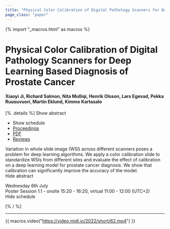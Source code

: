 ```yaml
---
title: "Physical Color Calibration of Digital Pathology Scanners for Deep Learning Based Diagnosis of Prostate Cancer"
page_class: "paper"
---
```


{% import "_macros.html" as macros %}

# Physical Color Calibration of Digital Pathology Scanners for Deep Learning Based Diagnosis of Prostate Cancer

#### Xiaoyi Ji, Richard Salmon, Nita Mulliqi, Henrik Olsson, Lars Egevad, Pekka Ruusuvuori, Martin Eklund, Kimmo Kartasalo

[% .details %]
<a class="toggle_visibility" data-selector=".abstract" data-level="3">Show abstract</a>
- <a class="toggle_visibility" data-selector=".schedule" data-level="3">Show schedule</a>
- <a href="">Proceedings</a>
- <a href="https://openreview.net/pdf?id=aYBUqtibfRT">PDF</a>
- <a href="https://openreview.net/forum?id=aYBUqtibfRT">Reviews</a>

<p>
    <span class="abstract">
        Variation in whole slide image (WSI) across different scanners poses a problem for deep learning algorithms. We apply a color calibration slide to standardize WSIs from different sites and evaluate the effect of calibration on a deep learning model for prostate cancer diagnosis. We show that calibration can significantly improve the accuracy of the model.
        <br>
        <span class="actions"><a class="toggle_visibility" data-level="2">Hide abstract</a></span>
    </span>
</p>

<p>
    <span class="schedule">
        Wednesday 6th July<br>Poster Session 1.1 - onsite 15:20 - 16:20, virtual 11:00 - 12:00 (UTC+2)
        <br>
        <span class="actions"><a class="toggle_visibility" data-level="2">Hide schedule</a></span>
    </span>
</p>

[% / %]


---
{{ macros.video("https://video.midl.io/2022/short/62.mp4") }}

